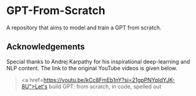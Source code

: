 # GPT-From-Scratch
A repository that aims to model and train a GPT from scratch.

## Acknowledgements
Special thanks to Andrej Karpathy for his inspirational deep-learning and NLP content. The link to the original YouTube videos is given below.
> <a href=https://youtu.be/kCc8FmEb1nY?si=21gpPNYpldYJK-8U">Let's build GPT: from scratch, in code, spelled out</a>
